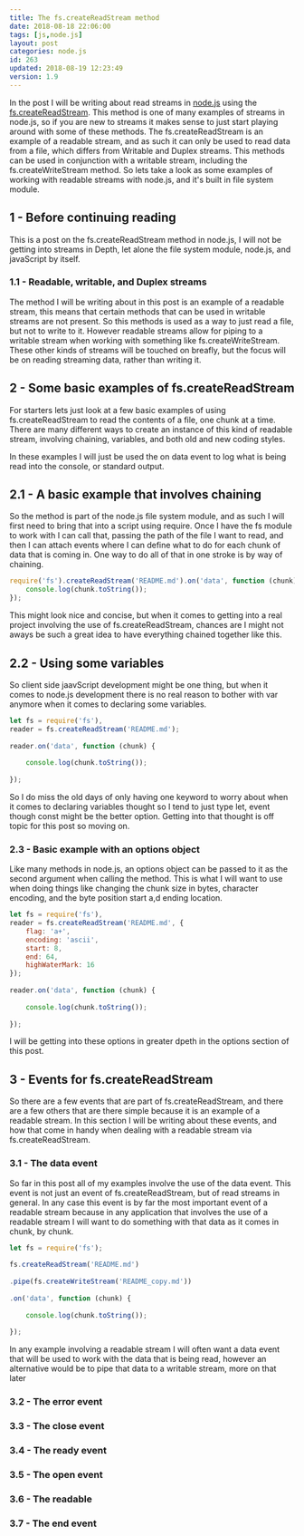 ```yaml
---
title: The fs.createReadStream method
date: 2018-08-18 22:06:00
tags: [js,node.js]
layout: post
categories: node.js
id: 263
updated: 2018-08-19 12:23:49
version: 1.9
---
```


In the post I will be writing about read streams in [node.js](https://nodejs.org/en/) using the [fs.createReadStream](https://nodejs.org/api/fs.html#fs_fs_createreadstream_path_options). This method is one of many examples of streams in node.js, so if you are new to streams it makes sense to just start playing around with some of these methods. The fs.createReadStream is an example of a readable stream, and as such it can only be used to read data from a file, which differs from Writable and Duplex streams. This methods can be used in conjunction with a writable stream, including the fs.createWriteStream method. So lets take a look as some examples of working with readable streams with node.js, and it's built in file system module.

<!-- more -->

## 1 - Before continuing reading

This is a post on the fs.createReadStream method in node.js, I will not be getting into streams in Depth, let alone the file system module, node.js, and javaScript by itself.

### 1.1 - Readable, writable, and Duplex streams

The method I will be writing about in this post is an example of a readable stream, this means that certain methods that can be used in writable streams are not present. So this methods is used as a way to just read a file, but not to write to it. However readable streams allow for piping to a writable stream when working with something like fs.createWriteStream. These other kinds of streams will be touched on breafly, but the focus will be on reading streaming data, rather than writing it.

## 2 - Some basic examples of fs.createReadStream

For starters lets just look at a few basic examples of using fs.createReadStream to read the contents of a file, one chunk at a time. There are many different ways to create an instance of this kind of readable stream, involving chaining, variables, and both old and new coding styles.

In these examples I will just be used the on data event to log what is being read into the console, or standard output.

## 2.1 - A basic example that involves chaining

So the method is part of the node.js file system module, and as such I will first need to bring that into a script using require. Once I have the fs module to work with I can call that, passing the path of the file I want to read, and then I can attach events where I can define what to do for each chunk of data that is coming in. One way to do all of that in one stroke is by way of chaining.

```js
require('fs').createReadStream('README.md').on('data', function (chunk) {
    console.log(chunk.toString());
});
```

This might look nice and concise, but when it comes to getting into a real project involving the use of fs.createReadStream, chances are I might not aways be such a great idea to have everything chained together like this.

## 2.2 - Using some variables

So client side jaavScript development might be one thing, but when it comes to node.js development there is no real reason to bother with var anymore when it comes to declaring some variables. 

```js
let fs = require('fs'),
reader = fs.createReadStream('README.md');
 
reader.on('data', function (chunk) {
 
    console.log(chunk.toString());
 
});
```

So I do miss the old days of only having one keyword to worry about when it comes to declaring variables thought so I tend to just type let, event though const might be the better option. Getting into that thought is off topic for this post so moving on.

### 2.3 - Basic example with an options object

Like many methods in node.js, an options object can be passed to it as the second argument when calling the method. This is what I will want to use when doing things like changing the chunk size in bytes, character encoding, and the byte position start a,d ending location.

```js
let fs = require('fs'),
reader = fs.createReadStream('README.md', {
    flag: 'a+',
    encoding: 'ascii',
    start: 8,
    end: 64,
    highWaterMark: 16
});
 
reader.on('data', function (chunk) {
 
    console.log(chunk.toString());
 
});
```

I will be getting into these options in greater dpeth in the options section of this post.

## 3 - Events for fs.createReadStream

So there are a few events that are part of fs.createReadStream, and there are a few others that are there simple because it is an example of a readable stream. In this section I will be writing about these events, and how that come in handy when dealing with a readable stream via fs.createReadStream.


### 3.1 - The data event

So far in this post all of my examples involve the use of the data event. This event is not just an event of fs.createReadStream, but of read streams in general. In any case this event is by far the most important event of a readable stream because in any application that involves the use of a readable stream I will want to do something with that data as it comes in chunk, by chunk.

```js
let fs = require('fs');
 
fs.createReadStream('README.md')
 
.pipe(fs.createWriteStream('README_copy.md'))
 
.on('data', function (chunk) {
 
    console.log(chunk.toString());
 
});
```

In any example involving a readable stream I will often want a data event that will be used to work with the data that is being read, however an alternative would be to pipe that data to a writable stream, more on that later

### 3.2 - The error event

### 3.3 - The close event

### 3.4 - The ready event

### 3.5 - The open event

### 3.6 - The readable

### 3.7 - The end event